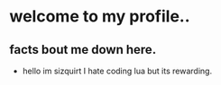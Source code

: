 # welcome to my profile..
## facts bout me down here.
- hello im sizquirt
I hate coding lua but its rewarding.






